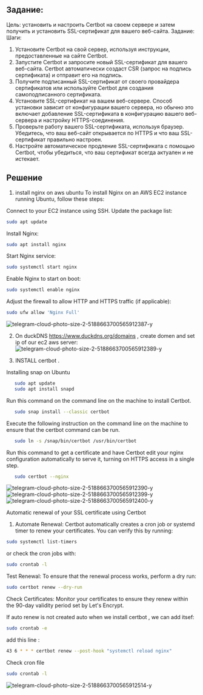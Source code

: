 ## Задание:
Цель: установить и настроить Certbot на своем сервере и затем получить
и установить SSL-сертификат для вашего веб-сайта.
Задание:
Шаги:
1. Установите Certbot на свой сервер, используя инструкции,
предоставленные на сайте Certbot.
2. Запустите Certbot и запросите новый SSL-сертификат для вашего
веб-сайта. Certbot автоматически создаст CSR (запрос на подпись
сертификата) и отправит его на подпись.
3. Получите подписанный SSL-сертификат от своего провайдера
сертификатов или используйте Certbot для создания самоподписанного
сертификата.
4. Установите SSL-сертификат на вашем веб-сервере. Способ установки
зависит от конфигурации вашего сервера, но обычно это включает
добавление SSL-сертификата в конфигурацию вашего веб-сервера и
настройку HTTPS-соединения.
5. Проверьте работу вашего SSL-сертификата, используя браузер.
Убедитесь, что ваш веб-сайт открывается по HTTPS и что ваш
SSL-сертификат правильно настроен.
6. Настройте автоматическое продление SSL-сертификата с помощью
Certbot, чтобы убедиться, что ваш сертификат всегда актуален и не истекает.

## Решение
1. install nginx on aws ubuntu
   To install Nginx on an AWS EC2 instance running Ubuntu, follow these steps:

Connect to your EC2 instance using SSH.
Update the package list:
```bash
sudo apt update
```
Install Nginx:
```bash
sudo apt install nginx
```
Start Nginx service:
```bash
sudo systemctl start nginx
```  
Enable Nginx to start on boot:
```bash
sudo systemctl enable nginx
```
Adjust the firewall to allow HTTP and HTTPS traffic (if applicable):
```bash
sudo ufw allow 'Nginx Full'  
```
![telegram-cloud-photo-size-2-5188663700565912387-y](https://github.com/user-attachments/assets/564214ea-12b0-4f02-8936-fd2b8e86585c)

2. On duckDNS https://www.duckdns.org/domains , create domen and set ip of our ec2 aws server:
![telegram-cloud-photo-size-2-5188663700565912389-y](https://github.com/user-attachments/assets/14d98a44-d957-46cd-9582-3a834ee61db4)

3. INSTALL certbot .

Installing snap on Ubuntu
```bash
   sudo apt update
   sudo apt install snapd
```
Run this command on the command line on the machine to install Certbot.
```bash   
   sudo snap install --classic certbot
```
Execute the following instruction on the command line on the machine to ensure that the certbot command can be run.
```bash
   sudo ln -s /snap/bin/certbot /usr/bin/certbot
```
Run this command to get a certificate and have Certbot edit your nginx configuration automatically to serve it, turning on HTTPS access in a single step.
```bash
   sudo certbot --nginx
```
![telegram-cloud-photo-size-2-5188663700565912390-y](https://github.com/user-attachments/assets/042ab103-99a1-4d97-99a4-cfd89bcdc90d)
![telegram-cloud-photo-size-2-5188663700565912399-y](https://github.com/user-attachments/assets/ff33acf2-8cbc-47ff-bb11-36dfece07034)
![telegram-cloud-photo-size-2-5188663700565912400-y](https://github.com/user-attachments/assets/cdf75dec-e448-458c-bf89-476cfa62f363)


Automatic renewal of your SSL certificate using Certbot
1. Automate Renewal: Certbot automatically creates a cron job or systemd timer to renew your certificates. You can verify this by running:

```bash
sudo systemctl list-timers  
```
or check the cron jobs with:

```bash
sudo crontab -l
```
Test Renewal: To ensure that the renewal process works, perform a dry run:

```bash
sudo certbot renew --dry-run
```
Check Certificates: Monitor your certificates to ensure they renew within the 90-day validity period set by Let's Encrypt.

If auto renew is not created auto when we install certbot , we can add itsef:
```bash
sudo crontab -e
```
add this line :
```bash
43 6 * * * certbot renew --post-hook "systemctl reload nginx"
```
Check cron file
```bash
sudo crontab -l
```
![telegram-cloud-photo-size-2-5188663700565912514-y](https://github.com/user-attachments/assets/4a42165d-ece9-4847-9f12-ab4c27a51be7)


